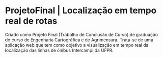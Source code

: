 # ProjetoFinal | Localização em tempo real de rotas

Criado como Projeto Final (Trabalho de Conclusão de Curso) de graduação do curso de Engenharia Cartográfica e de Agrimensura.
Trata-se de uma aplicação web que tem como objetivo a visualização em tempo real da localização das linhas de ônibus Intercampi da UFPR.
